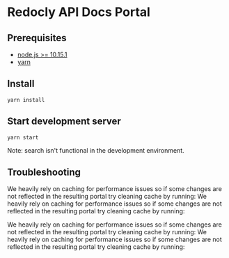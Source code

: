 # Redocly API Docs Portal

## Prerequisites



- [node.js >= 10.15.1](https://nodejs.org/en/)
- [yarn](https://yarnpkg.com/en/)

## Install



    yarn install

## Start development server
    yarn start
Note: search isn't functional in the development environment.

## Troubleshooting

We heavily rely on caching for performance issues so if some changes are not reflected in the resulting portal try cleaning cache by running:
We heavily rely on caching for performance issues so if some changes are not reflected in the resulting portal try cleaning cache by running:


We heavily rely on caching for performance issues so if some changes are not reflected in the resulting portal try cleaning cache by running:
We heavily rely on caching for performance issues so if some changes are not reflected in the resulting portal try cleaning cache by running:




